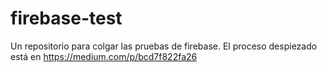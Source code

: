 # firebase-test
Un repositorio para colgar las pruebas de firebase. El proceso despiezado está en https://medium.com/p/bcd7f822fa26
